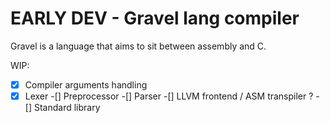 # EARLY DEV - Gravel lang compiler

Gravel is a language that aims to sit between assembly and C.

WIP:
-[x] Compiler arguments handling
-[x] Lexer
-[] Preprocessor
-[] Parser
-[] LLVM frontend / ASM transpiler ?
-[] Standard library